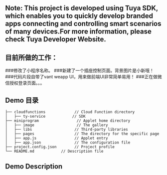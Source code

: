 
## Note: This project is developed using Tuya SDK, which enables you to quickly develop branded apps connecting and controlling smart scenarios of many devices.For more information, please check Tuya Developer Website.
## 目前所做的工作：
###修改了小程序名称。
###新建了一个插座控制页面。背景图片是小新哦！
###代码片段自带了vant weapp UI，用来做前端UI非常简单易用！
###正在做微信授权登录页面。。。


## Demo 目录

```
├── cloudfunctions             // Cloud Function directory
│   ├── ty-service            // SDK
├── miniprogram                 // Applet home directory
│   ├── image                   // The gallery
│   ├── libs                   // Third-party libraries
│   ├── pages                  // The directory for the specific page
│   ├── app.js                 // Applet entry
│   ├── app.json               // The configuration file
├── project.config.json        // Project profile
└── README.md            // Description file
```

## Demo Description
